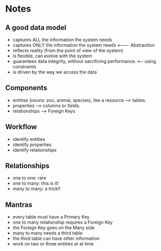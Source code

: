 # Notes

## A good data model

- captures ALL the information the system needs
- captures ONLY the information the system needs <--- Abstraction
- reflects reality (from the point of view of the system)
- is flexible, can evolve with the system
- guarantees data integrity, without sacrificing performance. <-- using constraints
- is driven by the way we access the data

## Components

- entities (nouns: zoo, animal, species), like a resource --> tables.
- properties --> columns or fields.
- relationships --> Foreign Keys

## Workflow

- identify entities
- identify properties
- identify relationships

## Relationships

- one to one: rare
- one to many: this is it!
- many to many: a trick!!

## Mantras

- every table must have a Primary Key
- one to many relationship requires a Foreign Key
- the Foreign Key goes on the Many side
- many to many needs a third table
- the third table can have other information
- work on two or three entities at at time
